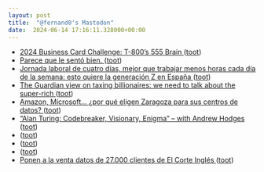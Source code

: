 ```yaml
---
layout: post
title:  "@fernand0's Mastodon"
date:  2024-06-14 17:16:11.328000+00:00
---
```

*  [2024 Business Card Challenge: T-800’s 555 Brain ](https://hackaday.com/2024/06/14/2024-business-card-challenge-t-800s-555-brain) ([toot](https://mastodon.social/@fernand0/112616103695289350))
*  [Parece que le sentó bien. ](https://avecesunafoto.wordpress.com/2024/06/14/parece-que-le-sento-bien) ([toot](https://mastodon.social/@fernand0/112615966531193999))
*  [Jornada laboral de cuatro días, mejor que trabajar menos horas cada día de la semana: esto quiere la generación Z en España ](https://www.genbeta.com/actualidad/jornada-laboral-cuatro-dias-mejor-que-trabajar-horas-cada-dia-semana-esto-quiere-generacion-z-espan) ([toot](https://mastodon.social/@fernand0/112615818970626563))
*  [The Guardian view on taxing billionaires: we need to talk about the super-rich ](https://www.theguardian.com/commentisfree/article/2024/jun/02/the-guardian-view-on-taxing-billionaires-we-need-to-talk-about-the-super-ric) ([toot](https://mastodon.social/@fernand0/112615728785525259))
*  [Amazon, Microsoft… ¿por qué eligen Zaragoza para sus centros de datos?  ](https://www.eleconomista.es/actualidad/noticias/12848894/06/24/amazon-microsoft-por-que-eligen-zaragoza-para-sus-centros-de-datos.html) ([toot](https://mastodon.social/@fernand0/112615367850854904))
*  [“Alan Turing: Codebreaker, Visionary, Enigma” – with Andrew Hodges ](https://thecyberwire.com/podcasts/spycast/636/note) ([toot](https://mastodon.social/@fernand0/112615192469097059))
*  [ ](https://mastodon.social/@edumls) ([toot](https://mastodon.social/@fernand0/112615111934022014))
*  [ ](https://mastodon.social/users/fernand0/statuses/112615111639383413/activity) ([toot](https://mastodon.social/users/fernand0/statuses/112615111639383413/activity))
*  [ ](https://mastodon.social/users/fernand0/statuses/112615111457223823/activity) ([toot](https://mastodon.social/users/fernand0/statuses/112615111457223823/activity))
*  [Ponen a la venta datos de 27.000 clientes de El Corte Inglés ](https://blog.elhacker.net/2024/06/a-la-venta-datos-privados-robados-27-mil-ciientes-el-corte-ingles.htm) ([toot](https://mastodon.social/@fernand0/112614973746548809))
